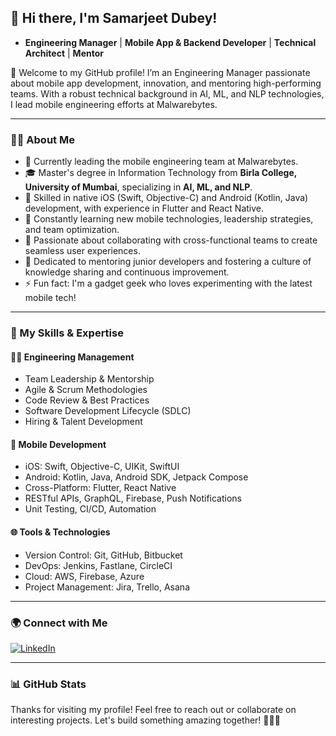 
## 👋 Hi there, I'm **Samarjeet Dubey**!
- **Engineering Manager** | **Mobile App & Backend Developer** | **Technical Architect** | **Mentor**

🚀 Welcome to my GitHub profile! I’m an Engineering Manager passionate about mobile app development, innovation, and mentoring high-performing teams. With a robust technical background in AI, ML, and NLP technologies, I lead mobile engineering efforts at Malwarebytes.

---

### 👨‍💻 About Me

- 🔭 Currently leading the mobile engineering team at Malwarebytes.
- 🎓 Master's degree in Information Technology from **Birla College, University of Mumbai**, specializing in **AI, ML, and NLP**.
- 📱 Skilled in native iOS (Swift, Objective-C) and Android (Kotlin, Java) development, with experience in Flutter and React Native.
- 🌱 Constantly learning new mobile technologies, leadership strategies, and team optimization.
- 👯 Passionate about collaborating with cross-functional teams to create seamless user experiences.
- 💬 Dedicated to mentoring junior developers and fostering a culture of knowledge sharing and continuous improvement.
- ⚡ Fun fact: I'm a gadget geek who loves experimenting with the latest mobile tech!

---

### 💼 My Skills & Expertise

#### 👨‍💻 Engineering Management
- Team Leadership & Mentorship
- Agile & Scrum Methodologies
- Code Review & Best Practices
- Software Development Lifecycle (SDLC)
- Hiring & Talent Development

#### 📱 Mobile Development
- iOS: Swift, Objective-C, UIKit, SwiftUI
- Android: Kotlin, Java, Android SDK, Jetpack Compose
- Cross-Platform: Flutter, React Native
- RESTful APIs, GraphQL, Firebase, Push Notifications
- Unit Testing, CI/CD, Automation

#### 🌐 Tools & Technologies
- Version Control: Git, GitHub, Bitbucket
- DevOps: Jenkins, Fastlane, CircleCI
- Cloud: AWS, Firebase, Azure
- Project Management: Jira, Trello, Asana

---

### 🌍 Connect with Me
[![LinkedIn](https://img.shields.io/badge/LinkedIn-%230077B5.svg?logo=linkedin&logoColor=white)](https://www.linkedin.com/in/samarjeetdubey-engineeringmanager-mobileappdeveloper/)

---

### 📊 GitHub Stats

Thanks for visiting my profile! Feel free to reach out or collaborate on interesting projects. Let's build something amazing together! 👨‍💻✨
